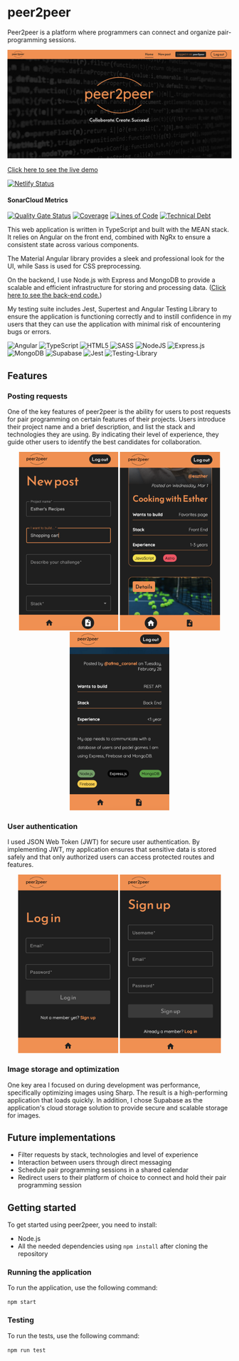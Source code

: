 # peer2peer

Peer2peer is a platform where programmers can connect and organize pair-programming sessions.

<img src="images/hero-desktop.png" alt="Screenshot of the hero section" width="value" width="400">

[Click here to see the live demo](https://inge-heeringa-final-project-2023-bcn.netlify.app/)

[![Netlify Status](https://api.netlify.com/api/v1/badges/61b07391-6314-4376-a060-11b32ed7af83/deploy-status)](https://app.netlify.com/sites/inge-heeringa-final-project-2023-bcn/deploys)

#### SonarCloud Metrics

[![Quality Gate Status](https://sonarcloud.io/api/project_badges/measure?project=isdi-coders-2023_Inge-Heeringa-Final-Project-front-202301-bcn&metric=alert_status)](https://sonarcloud.io/summary/new_code?id=isdi-coders-2023_Inge-Heeringa-Final-Project-front-202301-bcn)
[![Coverage](https://sonarcloud.io/api/project_badges/measure?project=isdi-coders-2023_Inge-Heeringa-Final-Project-front-202301-bcn&metric=coverage)](https://sonarcloud.io/summary/new_code?id=isdi-coders-2023_Inge-Heeringa-Final-Project-front-202301-bcn)
[![Lines of Code](https://sonarcloud.io/api/project_badges/measure?project=isdi-coders-2023_Inge-Heeringa-Final-Project-front-202301-bcn&metric=ncloc)](https://sonarcloud.io/summary/new_code?id=isdi-coders-2023_Inge-Heeringa-Final-Project-front-202301-bcn)
[![Technical Debt](https://sonarcloud.io/api/project_badges/measure?project=isdi-coders-2023_Inge-Heeringa-Final-Project-front-202301-bcn&metric=sqale_index)](https://sonarcloud.io/summary/new_code?id=isdi-coders-2023_Inge-Heeringa-Final-Project-front-202301-bcn)

This web application is written in TypeScript and built with the MEAN stack. It relies on Angular on the front end, combined with NgRx to ensure a consistent state across various components.

The Material Angular library provides a sleek and professional look for the UI, while Sass is used for CSS preprocessing.

On the backend, I use Node.js with Express and MongoDB to provide a scalable and efficient infrastructure for storing and processing data. ([Click here to see the back-end code.](https://github.com/isdi-coders-2023/Inge-Heeringa-Final-Project-back-202301-bcn))

My testing suite includes Jest, Supertest and Angular Testing Library to ensure the application is functioning correctly and to instill confidence in my users that they can use the application with minimal risk of encountering bugs or errors.

![Angular](https://img.shields.io/badge/angular-%23DD0031.svg?style=for-the-badge&logo=angular&logoColor=white)
![TypeScript](https://img.shields.io/badge/typescript-%23007ACC.svg?style=for-the-badge&logo=typescript&logoColor=white)
![HTML5](https://img.shields.io/badge/html5-%23E34F26.svg?style=for-the-badge&logo=html5&logoColor=white)
![SASS](https://img.shields.io/badge/SASS-hotpink.svg?style=for-the-badge&logo=SASS&logoColor=white)
![NodeJS](https://img.shields.io/badge/node.js-6DA55F?style=for-the-badge&logo=node.js&logoColor=white)
![Express.js](https://img.shields.io/badge/express.js-%23404d59.svg?style=for-the-badge&logo=express&logoColor=%2361DAFB)
![MongoDB](https://img.shields.io/badge/MongoDB-%234ea94b.svg?style=for-the-badge&logo=mongodb&logoColor=white)
![Supabase](https://img.shields.io/badge/Supabase-3ECF8E?style=for-the-badge&logo=supabase&logoColor=white)
![Jest](https://img.shields.io/badge/-jest-%23C21325?style=for-the-badge&logo=jest&logoColor=white)
![Testing-Library](https://img.shields.io/badge/-TestingLibrary-%23E33332?style=for-the-badge&logo=testing-library&logoColor=white)

## Features

### Posting requests

One of the key features of peer2peer is the ability for users to post requests for pair programming on certain features of their projects. Users introduce their project name and a brief description, and list the stack and technologies they are using. By indicating their level of experience, they guide other users to identify the best candidates for collaboration.

<p align="middle">
<img src="images/new-post.png" alt="Screenshot of submit form" width="value" height="400"> <img src="images/post.png" alt="Screenshot of post" width="value" height="400"> <img src="images/detail.png" alt="Screenshot of post detail" width="value" height="400">
</p>

### User authentication

I used JSON Web Token (JWT) for secure user authentication. By implementing JWT, my application ensures that sensitive data is stored safely and that only authorized users can access protected routes and features.

<p align="middle">
<img src="images/login.png" alt="Screenshot of login form" width="value" height="400"> <img src="images/sign-up.png" alt="Screenshot of register form" width="value" height="400">
</p>

### Image storage and optimization

One key area I focused on during development was performance, specifically optimizing images using Sharp. The result is a high-performing application that loads quickly. In addition, I chose Supabase as the application's cloud storage solution to provide secure and scalable storage for images.

## Future implementations

- Filter requests by stack, technologies and level of experience
- Interaction between users through direct messaging
- Schedule pair programming sessions in a shared calendar
- Redirect users to their platform of choice to connect and hold their pair programming session

## Getting started

To get started using peer2peer, you need to install:

- Node.js
- All the needed dependencies using <code>npm install</code> after cloning the repository

### Running the application

To run the application, use the following command:

<code>npm start</code>

### Testing

To run the tests, use the following command:

<code>npm run test</code>
